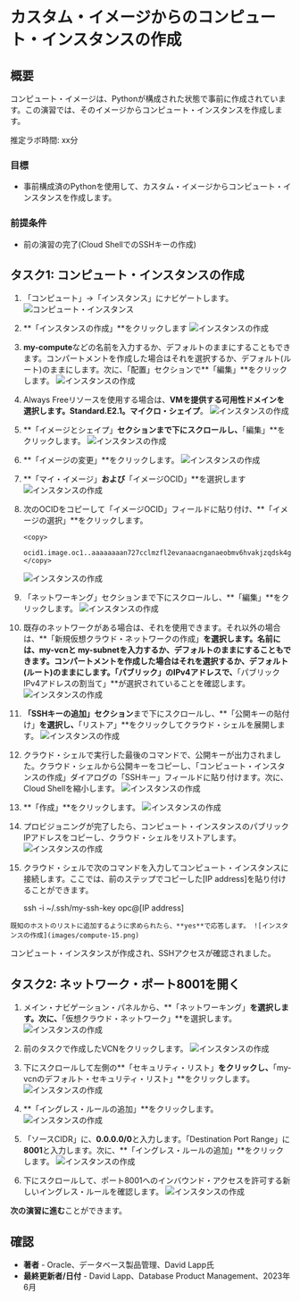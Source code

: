 # カスタム・イメージからのコンピュート・インスタンスの作成

## 概要

コンピュート・イメージは、Pythonが構成された状態で事前に作成されています。この演習では、そのイメージからコンピュート・インスタンスを作成します。

推定ラボ時間: xx分

### 目標

*   事前構成済のPythonを使用して、カスタム・イメージからコンピュート・インスタンスを作成します。

### 前提条件

*   前の演習の完了(Cloud ShellでのSSHキーの作成)

## タスク1: コンピュート・インスタンスの作成

1.  「コンピュート」→「インスタンス」にナビゲートします。 ![コンピュート・インスタンス](images/compute-01.png)
    
2.  **「インスタンスの作成」**をクリックします ![インスタンスの作成](images/compute-02.png)
    
3.  **my-compute**などの名前を入力するか、デフォルトのままにすることもできます。コンパートメントを作成した場合はそれを選択するか、デフォルト(ルート)のままにします。次に、「配置」セクションで**「編集」**をクリックします。 ![インスタンスの作成](images/compute-03.png)
    
4.  Always Freeリソースを使用する場合は、**VMを提供する可用性ドメインを選択します。Standard.E2.1。マイクロ・シェイプ**。 ![インスタンスの作成](images/compute-04.png)
    
5.  **「イメージとシェイプ」**セクションまで下にスクロールし、**「編集」**をクリックします。 ![インスタンスの作成](images/compute-05.png)
    
6.  **「イメージの変更」**をクリックします。 ![インスタンスの作成](images/compute-06.png)
    
7.  **「マイ・イメージ」**および**「イメージOCID」**を選択します ![インスタンスの作成](images/compute-07.png)
    
8.  次のOCIDをコピーして「イメージOCID」フィールドに貼り付け、**「イメージの選択」**をクリックします。
    
        <copy>
         ocid1.image.oc1..aaaaaaaan727cclmzfl2evanaacnganaeobmv6hvakjzqdsk4gncmcklcxha
        </copy>
        
    
    ![インスタンスの作成](images/compute-08.png)
    
9.  「ネットワーキング」セクションまで下にスクロールし、**「編集」**をクリックします。 ![インスタンスの作成](images/compute-09.png)
    
10.  既存のネットワークがある場合は、それを使用できます。それ以外の場合は、**「新規仮想クラウド・ネットワークの作成」**を選択します。名前には、**my-vcn**と **my-subnet**を入力するか、デフォルトのままにすることもできます。コンパートメントを作成した場合はそれを選択するか、デフォルト(ルート)のままにします。「パブリック」のIPv4アドレスで、**「パブリックIPv4アドレスの割当て」**が選択されていることを確認します。 ![インスタンスの作成](images/compute-10.png)
    
11.  **「SSHキーの追加」セクション**まで下にスクロールし、**「公開キーの貼付け」**を選択し、**「リストア」**をクリックしてクラウド・シェルを展開します。 ![インスタンスの作成](images/compute-11.png)
    
12.  クラウド・シェルで実行した最後のコマンドで、公開キーが出力されました。クラウド・シェルから公開キーをコピーし、「コンピュート・インスタンスの作成」ダイアログの「SSHキー」フィールドに貼り付けます。次に、Cloud Shellを縮小します。 ![インスタンスの作成](images/compute-12.png)
    
13.  **「作成」**をクリックします。 ![インスタンスの作成](images/compute-13.png)
    
14.  プロビジョニングが完了したら、コンピュート・インスタンスのパブリックIPアドレスをコピーし、クラウド・シェルをリストアします。 ![インスタンスの作成](images/compute-14.png)
    
15.  クラウド・シェルで次のコマンドを入力してコンピュート・インスタンスに接続します。ここでは、前のステップでコピーした\[IP address\]を貼り付けることができます。
    
        <copy>
         ssh -i ~/.ssh/my-ssh-key opc@[IP address]
        </copy>
        
    
    既知のホストのリストに追加するように求められたら、**yes**で応答します。 ![インスタンスの作成](images/compute-15.png)
    

コンピュート・インスタンスが作成され、SSHアクセスが確認されました。

## タスク2: ネットワーク・ポート8001を開く

1.  メイン・ナビゲーション・パネルから、**「ネットワーキング」**を選択します。次に、**「仮想クラウド・ネットワーク」**を選択します。 ![インスタンスの作成](images/compute-16.png)
    
2.  前のタスクで作成したVCNをクリックします。 ![インスタンスの作成](images/compute-17.png)
    
3.  下にスクロールして左側の**「セキュリティ・リスト」**をクリックし、**「my-vcnのデフォルト・セキュリティ・リスト」**をクリックします。 ![インスタンスの作成](images/compute-18.png)
    
4.  **「イングレス・ルールの追加」**をクリックします。 ![インスタンスの作成](images/compute-19.png)
    
5.  「ソースCIDR」に、**0.0.0.0/0**と入力します。「Destination Port Range」に **8001**と入力します。次に、**「イングレス・ルールの追加」**をクリックします。 ![インスタンスの作成](images/compute-20.png)
    
6.  下にスクロールして、ポート8001へのインバウンド・アクセスを許可する新しいイングレス・ルールを確認します。 ![インスタンスの作成](images/compute-21.png)
    

**次の演習に進む**ことができます。

## 確認

*   **著者** - Oracle、データベース製品管理、David Lapp氏
*   **最終更新者/日付** - David Lapp、Database Product Management、2023年6月